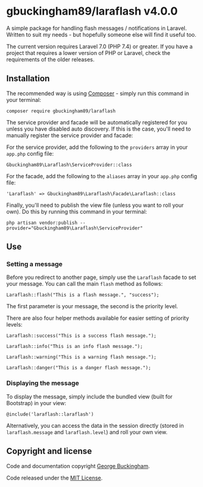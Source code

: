 # gbuckingham89/laraflash v4.0.0

A simple package for handling flash messages / notifications in Laravel. Written to suit my needs - but hopefully someone else will find it useful too.

The current version requires Laravel 7.0 (PHP 7.4) or greater. If you have a project that requires a lower version of PHP or Laravel, check the requirements of the older releases.

## Installation

The recommended way is using [Composer](https://getcomposer.org) - simply run this command in your terminal:

	composer require gbuckingham89/laraflash

The service provider and facade will be automatically registered for you unless you have disabled auto discovery. If this is the case, you'll need to manually register the service provider and facade:

For the service provider, add the following to the `providers` array in your `app.php` config file:

    Gbuckingham89\Laraflash\ServiceProvider::class

For the facade, add the following to the `aliases` array in your `app.php` config file:

    'Laraflash' => Gbuckingham89\Laraflash\Facade\Laraflash::class

Finally, you'll need to publish the view file (unless you want to roll your own). Do this by running this command in your terminal:

    php artisan vendor:publish --provider="Gbuckingham89\Laraflash\ServiceProvider"

## Use

### Setting a message

Before you redirect to another page, simply use the `Laraflash` facade to set your message. You can call the main `flash` method as follows:

    Laraflash::flash("This is a flash message.", "success");

The first parameter is your message, the second is the priority level.

There are also four helper methods available for easier setting of priority levels:

    Laraflash::success("This is a success flash message.");

    Laraflash::info("This is an info flash message.");

    Laraflash::warning("This is a warning flash message.");

    Laraflash::danger("This is a danger flash message.");

### Displaying the message

To display the message, simply include the bundled view (built for Bootstrap) in your view:

    @include('laraflash::laraflash')

Alternatively, you can access the data in the session directly (stored in `laraflash.message` and `laraflash.level`) and roll your own view.

## Copyright and license

Code and documentation copyright [George Buckingham](https://www.georgebuckingham.com).

Code released under the [MIT License](https://github.com/gbuckingham89/laraflash/blob/master/LICENSE).